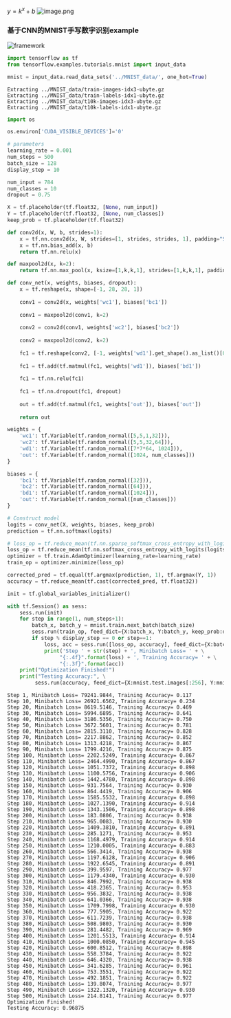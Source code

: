
$y=k^x + b$
![image.png](attachment:image.png)

### 基于CNN的MNIST手写数字识别example

![framework](https://camo.githubusercontent.com/afc8cecd033ab300799ceb2bf3b593efa3bda2b7/687474703a2f2f706572736f6e616c2e69652e6375686b2e6564752e686b2f7e63636c6f792f70726f6a6563745f7461726765745f636f64652f696d616765732f666967332e706e67)


```python
import tensorflow as tf
from tensorflow.examples.tutorials.mnist import input_data

mnist = input_data.read_data_sets('../MNIST_data/', one_hot=True)
```

    Extracting ../MNIST_data/train-images-idx3-ubyte.gz
    Extracting ../MNIST_data/train-labels-idx1-ubyte.gz
    Extracting ../MNIST_data/t10k-images-idx3-ubyte.gz
    Extracting ../MNIST_data/t10k-labels-idx1-ubyte.gz



```python
import os
```


```python
os.environ['CUDA_VISIBLE_DEVICES']='0'
```


```python
# parameters
learning_rate = 0.001
num_steps = 500
batch_size = 128
display_step = 10
```


```python
num_input = 784
num_classes = 10
dropout = 0.75
```


```python
X = tf.placeholder(tf.float32, [None, num_input])
Y = tf.placeholder(tf.float32, [None, num_classes])
keep_prob = tf.placeholder(tf.float32)
```


```python
def conv2d(x, W, b, strides=1):
    x = tf.nn.conv2d(x, W, strides=[1, strides, strides, 1], padding="SAME")
    x = tf.nn.bias_add(x, b)
    return tf.nn.relu(x)
```


```python
def maxpool2d(x, k=2):
    return tf.nn.max_pool(x, ksize=[1,k,k,1], strides=[1,k,k,1], padding="SAME")
```


```python
def conv_net(x, weights, biases, dropout):
    x = tf.reshape(x, shape=[-1, 28, 28, 1])
    
    conv1 = conv2d(x, weights['wc1'], biases['bc1'])
    
    conv1 = maxpool2d(conv1, k=2)
    
    conv2 = conv2d(conv1, weights['wc2'], biases['bc2'])
    
    conv2 = maxpool2d(conv2, k=2)
    
    fc1 = tf.reshape(conv2, [-1, weights['wd1'].get_shape().as_list()[0]])
    
    fc1 = tf.add(tf.matmul(fc1, weights['wd1']), biases['bd1'])
    
    fc1 = tf.nn.relu(fc1)
    
    fc1 = tf.nn.dropout(fc1, dropout)
    
    out = tf.add(tf.matmul(fc1, weights['out']), biases['out'])
    
    return out
```


```python
weights = {
    'wc1': tf.Variable(tf.random_normal([5,5,1,32])),
    'wc2': tf.Variable(tf.random_normal([5,5,32,64])),
    'wd1': tf.Variable(tf.random_normal([7*7*64, 1024])),
    'out': tf.Variable(tf.random_normal([1024, num_classes]))
}
```


```python
biases = {
    'bc1': tf.Variable(tf.random_normal([32])),
    'bc2': tf.Variable(tf.random_normal([64])),
    'bd1': tf.Variable(tf.random_normal([1024])),
    'out': tf.Variable(tf.random_normal([num_classes]))
}
```


```python
# Construct model
logits = conv_net(X, weights, biases, keep_prob)
prediction = tf.nn.softmax(logits)
```


```python
# loss_op = tf.reduce_mean(tf.nn.sparse_softmax_cross_entropy_with_logits(logits=logits, labels=tf.argmax(Y, 1)))
loss_op = tf.reduce_mean(tf.nn.softmax_cross_entropy_with_logits(logits=logits, labels=Y))
optimizer = tf.train.AdamOptimizer(learning_rate=learning_rate)
train_op = optimizer.minimize(loss_op)
```


```python
corrected_pred = tf.equal(tf.argmax(prediction, 1), tf.argmax(Y, 1))
accuracy = tf.reduce_mean(tf.cast(corrected_pred, tf.float32))

init = tf.global_variables_initializer()
```


```python
with tf.Session() as sess:
    sess.run(init)
    for step in range(1, num_steps+1):
        batch_x, batch_y = mnist.train.next_batch(batch_size)
        sess.run(train_op, feed_dict={X:batch_x, Y:batch_y, keep_prob:dropout})
        if step % display_step == 0 or step==1:
            loss, acc = sess.run([loss_op, accuracy], feed_dict={X:batch_x, Y:batch_y, keep_prob:1.0})
            print('Step ' + str(step) + ', Minibatch Loss= ' + \
                 "{:.4f}".format(loss) + ', Training Accuracy= ' + \
                 "{:.3f}".format(acc))
    print("Optimization Finished!")
    print("Testing Accuracy:", \
         sess.run(accuracy, feed_dict={X:mnist.test.images[:256], Y:mnist.test.labels[:256], keep_prob:1.0}))
```

    Step 1, Minibatch Loss= 79241.9844, Training Accuracy= 0.117
    Step 10, Minibatch Loss= 26921.6562, Training Accuracy= 0.234
    Step 20, Minibatch Loss= 8619.5146, Training Accuracy= 0.469
    Step 30, Minibatch Loss= 5994.6895, Training Accuracy= 0.641
    Step 40, Minibatch Loss= 3186.5356, Training Accuracy= 0.750
    Step 50, Minibatch Loss= 3672.5601, Training Accuracy= 0.781
    Step 60, Minibatch Loss= 2815.3110, Training Accuracy= 0.828
    Step 70, Minibatch Loss= 2217.8862, Training Accuracy= 0.852
    Step 80, Minibatch Loss= 1313.4218, Training Accuracy= 0.867
    Step 90, Minibatch Loss= 1799.4216, Training Accuracy= 0.875
    Step 100, Minibatch Loss= 2202.5249, Training Accuracy= 0.867
    Step 110, Minibatch Loss= 2464.4990, Training Accuracy= 0.867
    Step 120, Minibatch Loss= 1051.7372, Training Accuracy= 0.898
    Step 130, Minibatch Loss= 1100.5756, Training Accuracy= 0.906
    Step 140, Minibatch Loss= 1442.4780, Training Accuracy= 0.898
    Step 150, Minibatch Loss= 931.7564, Training Accuracy= 0.930
    Step 160, Minibatch Loss= 864.4419, Training Accuracy= 0.906
    Step 170, Minibatch Loss= 1585.5532, Training Accuracy= 0.898
    Step 180, Minibatch Loss= 1027.1390, Training Accuracy= 0.914
    Step 190, Minibatch Loss= 1343.1506, Training Accuracy= 0.898
    Step 200, Minibatch Loss= 183.0806, Training Accuracy= 0.938
    Step 210, Minibatch Loss= 965.0083, Training Accuracy= 0.930
    Step 220, Minibatch Loss= 1409.3810, Training Accuracy= 0.891
    Step 230, Minibatch Loss= 285.1271, Training Accuracy= 0.953
    Step 240, Minibatch Loss= 1168.4979, Training Accuracy= 0.914
    Step 250, Minibatch Loss= 1210.0005, Training Accuracy= 0.883
    Step 260, Minibatch Loss= 566.3414, Training Accuracy= 0.938
    Step 270, Minibatch Loss= 1197.6128, Training Accuracy= 0.906
    Step 280, Minibatch Loss= 1922.6545, Training Accuracy= 0.891
    Step 290, Minibatch Loss= 399.9597, Training Accuracy= 0.977
    Step 300, Minibatch Loss= 1179.4340, Training Accuracy= 0.930
    Step 310, Minibatch Loss= 846.7992, Training Accuracy= 0.938
    Step 320, Minibatch Loss= 418.2365, Training Accuracy= 0.953
    Step 330, Minibatch Loss= 956.3832, Training Accuracy= 0.938
    Step 340, Minibatch Loss= 641.0366, Training Accuracy= 0.938
    Step 350, Minibatch Loss= 1709.7998, Training Accuracy= 0.930
    Step 360, Minibatch Loss= 777.5905, Training Accuracy= 0.922
    Step 370, Minibatch Loss= 611.7239, Training Accuracy= 0.938
    Step 380, Minibatch Loss= 508.9803, Training Accuracy= 0.930
    Step 390, Minibatch Loss= 281.4482, Training Accuracy= 0.969
    Step 400, Minibatch Loss= 1201.5513, Training Accuracy= 0.914
    Step 410, Minibatch Loss= 1000.0850, Training Accuracy= 0.945
    Step 420, Minibatch Loss= 600.8512, Training Accuracy= 0.898
    Step 430, Minibatch Loss= 558.3784, Training Accuracy= 0.922
    Step 440, Minibatch Loss= 646.4320, Training Accuracy= 0.938
    Step 450, Minibatch Loss= 341.6285, Training Accuracy= 0.961
    Step 460, Minibatch Loss= 753.3551, Training Accuracy= 0.922
    Step 470, Minibatch Loss= 492.1851, Training Accuracy= 0.922
    Step 480, Minibatch Loss= 139.8074, Training Accuracy= 0.977
    Step 490, Minibatch Loss= 1322.1320, Training Accuracy= 0.930
    Step 500, Minibatch Loss= 214.8141, Training Accuracy= 0.977
    Optimization Finished!
    Testing Accuracy: 0.96875

